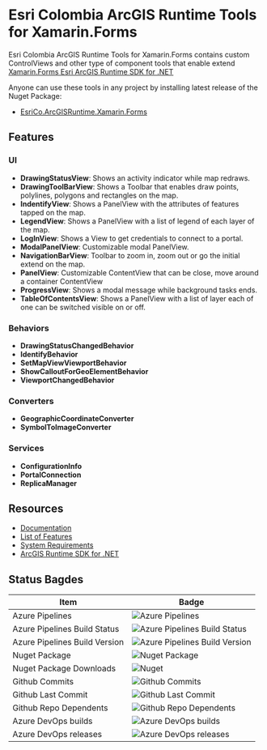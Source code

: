 # Esri Colombia ArcGIS Runtime Tools for Xamarin.Forms
Esri Colombia ArcGIS Runtime Tools for Xamarin.Forms contains custom ControlViews and other type of component tools that enable extend 
[Xamarin.Forms Esri ArcGIS Runtime SDK for .NET](https://developers.arcgis.com/net/latest/forms/guide/guide-home.htm)

Anyone can use these tools in any project by installing latest release of the Nuget Package:
- [EsriCo.ArcGISRuntime.Xamarin.Forms](https://www.nuget.org/packages/EsriCo.ArcGISRuntime.Xamarin.Forms)

## Features
### UI 
- **DrawingStatusView**: Shows an activity indicator while map redraws.
- **DrawingToolBarView**: Shows a Toolbar that enables draw points, polylines, polygons and rectangles on the map.
- **IndentifyView**: Shows a PanelView with the attributes of features tapped on the map.
- **LegendView**: Shows a PanelView with a list of legend of each layer of the map.
- **LogInView**: Shows a View to get credentials to connect to a portal.
- **ModalPanelView**: Customizable modal PanelView.
- **NavigationBarView**: Toolbar to zoom in, zoom out or go the initial extend on the map.
- **PanelView**: Customizable ContentView that can be close, move around a container ContentView
- **ProgressView**: Shows a modal message while background tasks ends.
- **TableOfContentsView**: Shows a PanelView with a list of layer each of one can be switched visible on or off.
### Behaviors
- **DrawingStatusChangedBehavior**
- **IdentifyBehavior**
- **SetMapViewViewportBehavior**
- **ShowCalloutForGeoElementBehavior**
- **ViewportChangedBehavior**
### Converters
- **GeographicCoordinateConverter**
- **SymbolToImageConverter**
### Services
- **ConfigurationInfo**
- **PortalConnection**
- **ReplicaManager**

## Resources
- [Documentation](_docs/index.md)
- [List of Features](_docs/features.md)
- [System Requirements](https://esri.github.io/arcgis-toolkit-dotnet/requirements.html)
- [ArcGIS Runtime SDK for .NET](https://developers.arcgis.com/net/latest/)


## Status Bagdes
|  Item |  Badge |
|---|---|
|Azure Pipelines|![Azure Pipelines](https://badgen.net/azure-pipelines/esrico-arcgisruntime-xamarin-forms/EsriCo.ArcGISRuntime.Xamarin.Forms/2?cache=300)|
|Azure Pipelines Build Status|![Azure Pipelines Build Status](https://badgen.net/azure-pipelines/build/status/esrico-arcgisruntime-xamarin-forms/EsriCo.ArcGISRuntime.Xamarin.Forms/2?cache=300)|
|Azure Pipelines Build Version|![Azure Pipelines Build Version](https://badgen.net/azure-pipelines/build/version/esrico-arcgisruntime-xamarin-forms/EsriCo.ArcGISRuntime.Xamarin.Forms/2?cache=300)|
|Nuget Package|![Nuget Package](https://badgen.net/nuget/v/EsriCo.ArcGISRuntime.Xamarin.Forms?cache=300&icon=nuget)|
|Nuget Package Downloads|![Nuget](https://img.shields.io/nuget/dt/EsriCo.ArcGISRuntime.Xamarin.Forms?color=blue&label=nuget%20downloads&logo=nuget&cacheSeconds=300)|
|Github Commits|![Github Commits](https://badgen.net/github/commits/marceloctorres/EsriCo.ArcGISRuntime.Xamarin.Forms?icon=github&cache=300)|
|Github Last Commit|![Github Last Commit](https://badgen.net/github/last-commit/marceloctorres/EsriCo.ArcGISRuntime.Xamarin.Forms?icon=github&cache=300)|
|Github Repo Dependents|![Github Repo Dependents](https://badgen.net/github/dependents-repo/marceloctorres/EsriCo.ArcGISRuntime.Xamarin.Forms?icon=github&cache=300)|
|Azure DevOps builds|![Azure DevOps builds](https://img.shields.io/azure-devops/build/esrico-arcgisruntime-xamarin-forms/f8d70270-a64e-438a-90ad-275a2dc5a2ba/2?label=Azure%20Pipelines%20Build&logo=azure-pipelines&cacheSeconds=300)|
|Azure DevOps releases|![Azure DevOps releases](https://img.shields.io/azure-devops/release/esrico-arcgisruntime-xamarin-forms/f8d70270-a64e-438a-90ad-275a2dc5a2ba/1/1?label=Azure%20Pipelines%20Release&logo=azure-pipelines&cacheSeconds=300)|

